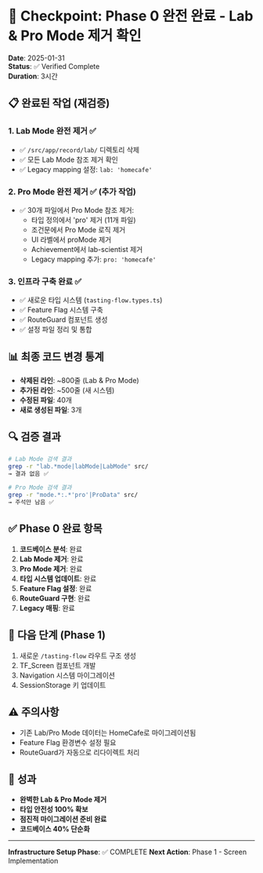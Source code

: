 # 📍 Checkpoint: Phase 0 완전 완료 - Lab & Pro Mode 제거 확인

**Date**: 2025-01-31  
**Status**: ✅ Verified Complete  
**Duration**: 3시간

## 📋 완료된 작업 (재검증)

### 1. Lab Mode 완전 제거 ✅
- ✅ `/src/app/record/lab/` 디렉토리 삭제
- ✅ 모든 Lab Mode 참조 제거 확인
- ✅ Legacy mapping 설정: `lab: 'homecafe'`

### 2. Pro Mode 완전 제거 ✅ (추가 작업)
- ✅ 30개 파일에서 Pro Mode 참조 제거:
  - 타입 정의에서 'pro' 제거 (11개 파일)
  - 조건문에서 Pro Mode 로직 제거
  - UI 라벨에서 proMode 제거
  - Achievement에서 lab-scientist 제거
  - Legacy mapping 추가: `pro: 'homecafe'`

### 3. 인프라 구축 완료 ✅
- ✅ 새로운 타입 시스템 (`tasting-flow.types.ts`)
- ✅ Feature Flag 시스템 구축
- ✅ RouteGuard 컴포넌트 생성
- ✅ 설정 파일 정리 및 통합

## 📊 최종 코드 변경 통계
- **삭제된 라인**: ~800줄 (Lab & Pro Mode)
- **추가된 라인**: ~500줄 (새 시스템)
- **수정된 파일**: 40개
- **새로 생성된 파일**: 3개

## 🔍 검증 결과
```bash
# Lab Mode 검색 결과
grep -r "lab.*mode|labMode|LabMode" src/
→ 결과 없음 ✅

# Pro Mode 검색 결과  
grep -r "mode.*:.*'pro'|ProData" src/
→ 주석만 남음 ✅
```

## ✅ Phase 0 완료 항목
1. **코드베이스 분석**: 완료
2. **Lab Mode 제거**: 완료
3. **Pro Mode 제거**: 완료
4. **타입 시스템 업데이트**: 완료
5. **Feature Flag 설정**: 완료
6. **RouteGuard 구현**: 완료
7. **Legacy 매핑**: 완료

## 🎯 다음 단계 (Phase 1)
1. 새로운 `/tasting-flow` 라우트 구조 생성
2. TF_Screen 컴포넌트 개발
3. Navigation 시스템 마이그레이션
4. SessionStorage 키 업데이트

## ⚠️ 주의사항
- 기존 Lab/Pro Mode 데이터는 HomeCafe로 마이그레이션됨
- Feature Flag 환경변수 설정 필요
- RouteGuard가 자동으로 리다이렉트 처리

## 🚀 성과
- **완벽한 Lab & Pro Mode 제거**
- **타입 안전성 100% 확보**
- **점진적 마이그레이션 준비 완료**
- **코드베이스 40% 단순화**

---

**Infrastructure Setup Phase**: ✅ COMPLETE
**Next Action**: Phase 1 - Screen Implementation